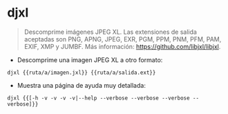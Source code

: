 # djxl

> Descomprime imágenes JPEG XL.
> Las extensiones de salida aceptadas son PNG, APNG, JPEG, EXR, PGM, PPM, PNM, PFM, PAM, EXIF, XMP y JUMBF.
> Más información: <https://github.com/libjxl/libjxl>.

- Descomprime una imagen JPEG XL a otro formato:

`djxl {{ruta/a/imagen.jxl}} {{ruta/a/salida.ext}}`

- Muestra una página de ayuda muy detallada:

`djxl {{[-h -v -v -v -v|--help --verbose --verbose --verbose --verbose]}}`
